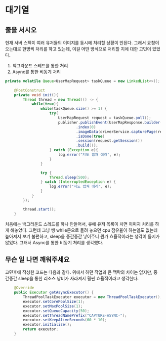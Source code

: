 # 대기열
## 줄을 서시오
현재 서버 스펙이 여러 유저들의 이미지를 동시에 처리할 상황이 안된다. 그래서 요청이 오는대로 한명씩 처리를 하고 있는데, 이걸 어떤 방식으로 처리할 지에 대한 고민이 있었다.

1. 백그라운드 스레드를 통한 처리
2. Async를 통한 비동기 처리

```java
private volatile Queue<UserMapRequest> taskQueue = new LinkedList<>();
    
    @PostConstruct
    private void init(){
        Thread thread = new Thread(() -> {
            while(true){
                while(taskQueue.size() >= 1) {
                    try{
                        UserMapRequest request = taskQueue.poll();
                        publisher.publishEvent(UserMapResponse.builder()
                                .index(0)
                                .imageData(driverService.capturePage(request.getUri()))
                                .isDone(true)
                                .session(request.getSession())
                                .build());
                    } catch (Exception e){
                        log.error("지도 캡쳐 에러", e);
                    }
                }

                try {
                    Thread.sleep(500);
                } catch (InterruptedException e) {
                    log.error("지도 캡쳐 에러", e);
                }
            }
        });

        thread.start();
    }
```
처음에는 백그라운드 스레드를 하나 만들어서, 큐에 유저 목록이 차면 이미지 처리를 하게 해놓았다.
그런데 그냥 쌩 while문으로 돌려 놓으면 cpu 점유율이 하는일도 없는데 높아져서 보기 불편하고, sleep을 중간중간 넣어주니 뭔가 효율적이라는 생각이 들지가 않았다.
그래서 Async를 통한 비동기 처리를 생각했다.

## 무슨 일 나면 깨워주세요
고민후에 작성한 코드는 다음과 같다.
위에서 하던 작업과 큰 맥락의 차이는 없지만, 중간중간 sleep을 통한 리소스 낭비가 사라져서 훨씬 효율적이라고 생각한다.
```java
    @Override
    public Executor getAsyncExecutor() {
        ThreadPoolTaskExecutor executor = new ThreadPoolTaskExecutor();
        executor.setCorePoolSize(1);
        executor.setMaxPoolSize(1);
        executor.setQueueCapacity(50);
        executor.setThreadNamePrefix("CAPTURE-ASYNC-");
        executor.setKeepAliveSeconds(60 * 10);
        executor.initialize();
        return executor;
    }
```



